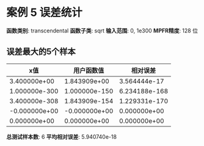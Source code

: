 # 案例 5 误差统计

**函数类别**: transcendental
**函数子类**: sqrt
**输入范围**: 0, 1e300
**MPFR精度**: 128 位

## 误差最大的5个样本

| x值 | 用户函数值 | 相对误差 |
|-----|-----------|----------|
| 3.400000e+00 | 1.843909e+00 | 3.564444e-17 |
| 1.000000e-300 | 1.000000e-150 | 6.234188e-168 |
| 3.400000e-308 | 1.843909e-154 | 1.229331e-170 |
| -0.000000e+00 | -0.000000e+00 | 0.000000e+00 |
| 0.000000e+00 | 0.000000e+00 | 0.000000e+00 |

**总测试样本数**: 6
**平均相对误差**: 5.940740e-18

